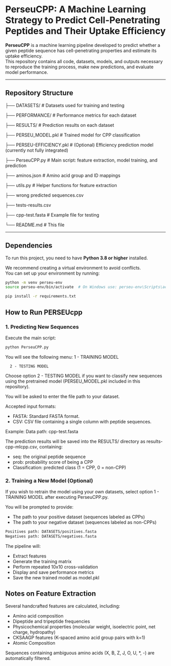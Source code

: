 # PerseuCPP: A Machine Learning Strategy to Predict Cell-Penetrating Peptides and Their Uptake Efficiency

**PerseuCPP** is a machine learning pipeline developed to predict whether a given peptide sequence has cell-penetrating properties and estimate its uptake efficiency.  
This repository contains all code, datasets, models, and outputs necessary to reproduce the training process, make new predictions, and evaluate model performance.

---

## Repository Structure


├── DATASETS/              # Datasets used for training and testing

├── PERFORMANCE/           # Performance metrics for each dataset

├── RESULTS/               # Prediction results on each dataset

├── PERSEU_MODEL.pkl       # Trained model for CPP classification

├── PERSEU-EFFICIENCY.pkl  # (Optional) Efficiency prediction model (currently not fully integrated)

├── PerseuCPP.py           # Main script: feature extraction, model training, and prediction

├── aminos.json            # Amino acid group and ID mappings

├── utils.py               # Helper functions for feature extraction

├── wrong predicted sequences.csv

├── tests-results.csv

├── cpp-test.fasta         # Example file for testing

└── README.md              # This file




---

## Dependencies

To run this project, you need to have **Python 3.8 or higher** installed.

We recommend creating a virtual environment to avoid conflicts.  
You can set up your environment by running:

```bash
python -m venv perseu-env
source perseu-env/bin/activate  # On Windows use: perseu-env\Scripts\activate
```
```bash
pip install -r requirements.txt
```
## How to Run PERSEUcpp

### 1. Predicting New Sequences

Execute the main script:

```bash
python PerseuCPP.py
```

You will see the following menu:
      1 - TRAINING MODEL

      2 - TESTING MODEL

Choose option 2 - TESTING MODEL if you want to classify new sequences using the pretrained model (PERSEU_MODEL.pkl included in this repository).

You will be asked to enter the file path to your dataset.

Accepted input formats:

* FASTA: Standard FASTA format.
* CSV: CSV file containing a single column with peptide sequences.

Example:
Data path: cpp-test.fasta

The prediction results will be saved into the RESULTS/ directory as results-cpp-mlcpp.csv, containing:
* seq: the original peptide sequence
* prob: probability score of being a CPP
* Classification: predicted class (1 = CPP, 0 = non-CPP)


### 2. Training a New Model (Optional)

If you wish to retrain the model using your own datasets, select option 1 - TRAINING MODEL after executing PerseuCPP.py.

You will be prompted to provide:
* The path to your positive dataset (sequences labeled as CPPs)
* The path to your negative dataset (sequences labeled as non-CPPs)

```bash
Positives path: DATASETS/positives.fasta
Negatives path: DATASETS/negatives.fasta
```
The pipeline will:

* Extract features
* Generate the training matrix
* Perform repeated 10x10 cross-validation
* Display and save performance metrics
* Save the new trained model as model.pkl


## Notes on Feature Extraction
Several handcrafted features are calculated, including:

* Amino acid composition
* Dipeptide and tripeptide frequencies
* Physicochemical properties (molecular weight, isoelectric point, net charge, hydropathy)
* CKSAAGP features (K-spaced amino acid group pairs with k=1)
* Atomic Composition 

Sequences containing ambiguous amino acids (X, B, Z, J, O, U, *, -) are automatically filtered.
